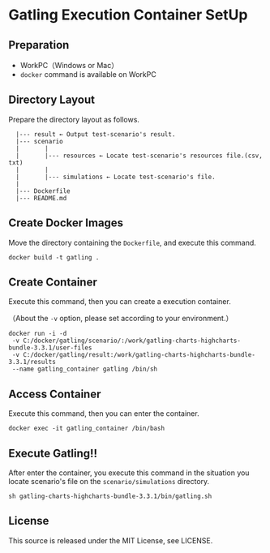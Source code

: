 # Gatling Execution Container SetUp

## Preparation
- WorkPC（Windows or Mac）
- `docker` command is available on WorkPC

## Directory Layout
Prepare the directory layout as follows.

```
  |--- result ← Output test-scenario's result.
  |--- scenario
  |       |
  |       |--- resources ← Locate test-scenario's resources file.(csv, txt)
  |       |
  |       |--- simulations ← Locate test-scenario's file.
  |
  |--- Dockerfile
  |--- README.md
```



## Create Docker Images

Move the directory containing the `Dockerfile`, and execute this command.

```
docker build -t gatling .
```



## Create Container

Execute this command, then you can create a execution container.

（About the `-v` option, please set according to your environment.）

```shell
docker run -i -d
 -v C:/docker/gatling/scenario/:/work/gatling-charts-highcharts-bundle-3.3.1/user-files
 -v C:/docker/gatling/result:/work/gatling-charts-highcharts-bundle-3.3.1/results
 --name gatling_container gatling /bin/sh
```



## Access Container

Execute this command, then you can enter the container.

```
docker exec -it gatling_container /bin/bash
```



## Execute Gatling!!

After enter the container, you execute this command in the situation you locate scenario's file on the `scenario/simulations` directory.
```
sh gatling-charts-highcharts-bundle-3.3.1/bin/gatling.sh  
```

## License
This source is released under the MIT License, see LICENSE.
